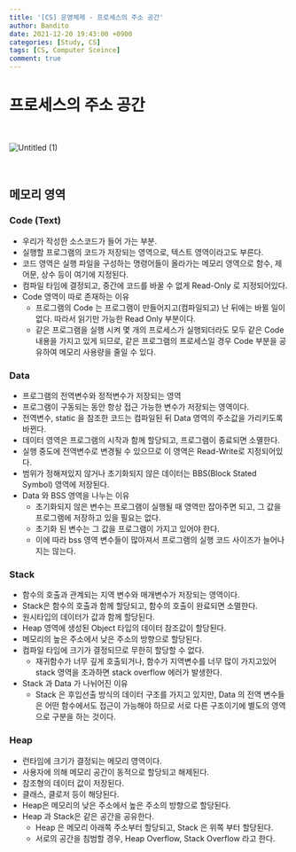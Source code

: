 ```yaml
---
title: '[CS] 운영체제 - 프로세스의 주소 공간'
author: Bandito
date: 2021-12-20 19:43:00 +0900
categories: [Study, CS]
tags: [CS, Computer Sceince]
comment: true
---
```


# 프로세스의 주소 공간

<br>

![Untitled (1)](https://user-images.githubusercontent.com/49611158/146753832-c9dae74f-be62-49b8-9462-05765fe05719.png)

<br>

## 메모리 영역

### Code (Text)
+ 우리가 작성한 소스코드가 들어 가는 부분. 
+ 실행할 프로그램의 코드가 저장되는 영역으로, 텍스트 영역이라고도 부른다.
+ 코드 영역은 실행 파일을 구성하는 명령어들이 올라가는 메모리 영역으로 함수, 제어문, 상수 등이 여기에 지정된다.
+ 컴파일 타임에 결정되고, 중간에 코드를 바꿀 수 없게 Read-Only 로 지정되어있다.
+ Code 영역이 따로 존재하는 이유
    - 프로그램의 Code 는 프로그램이 만들어지고(컴파일되고) 난 뒤에는 바뀔 일이 없다. 따라서 읽기만 가능한 Read Only 부분이다.
    - 같은 프로그램을 실행 시켜 몇 개의 프로세스가 실행되더라도 모두 같은 Code 내용을 가지고 있게 되므로, 같은 프로그램의 프로세스일 경우 Code 부분을 공유하여 메모리 사용량을 줄일 수 있다.

### Data
+ 프로그램의 전역변수와 정적변수가 저장되는 영역
+ 프로그램이 구동되는 동안 항상 접근 가능한 변수가 저장되는 영역이다.
+ 전역변수, static 을 참조한 코드는 컴파일된 뒤 Data 영역의 주소값을 가리키도록 바뀐다.
+ 데이터 영역은 프로그램의 시작과 함께 할당되고, 프로그램이 종료되면 소멸한다.
+ 실행 중도에 전역변수로 변경될 수 있으므로 이 영역은 Read-Write로 지정되어있다.
+ 범위가 정해져있지 않거나 초기화되지 않은 데이터는 BBS(Block Stated Symbol) 영역에 저장된다.
+ Data 와 BSS 영역을 나누는 이유
    - 초기화되지 않은 변수는 프로그램이 실행될 때 영역만 잡아주면 되고, 그 값을 프로그램에 저장하고 있을 필요는 없다.
    - 초기화 된 변수는 그 값을 프로그램이 가지고 있어야 한다.
    - 이에 따라 bss 영역 변수들이 많아져서 프로그램의 실행 코드 사이즈가 늘어나지는 않는다.

### Stack
+ 함수의 호출과 관계되는 지역 변수와 매개변수가 저장되는 영역이다.
+ Stack은 함수의 호출과 함께 할당되고, 함수의 호출이 완료되면 소멸한다.
+ 원시타입의 데이터가 값과 함께 할당된다.
+ Heap 영역에 생성된 Object 타입의 데이터 참조값이 할당된다.
+ 메모리의 높은 주소에서 낮은 주소의 방향으로 할당된다.
+ 컴파일 타임에 크기가 결정되므로 무한히 할당할 수 없다.
    - 재귀함수가 너무 깊게 호출되거나, 함수가 지역변수를 너무 많이 가지고있어 stack 영역을 초과하면 stack overflow 에러가 발생한다.
+ Stack 과 Data 가 나뉘어진 이유
    - Stack 은 후입선출 방식의 데이터 구조를 가지고 있지만, Data 의 전역 변수들은 어떤 함수에서도 접근이 가능해야 하므로 서로 다른 구조이기에 별도의 영역으로 구분을 하는 것이다.

### Heap
+ 런타임에 크기가 결정되는 메모리 영역이다.
+ 사용자에 의해 메모리 공간이 동적으로 할당되고 해제된다.
+ 참조형의 데이터 값이 저장된다.
+ 클래스, 클로저 등이 해당된다.
+ Heap은 메모리의 낮은 주소에서 높은 주소의 방향으로 할당된다.
+ Heap 과 Stack은 같은 공간을 공유한다.
    - Heap 은 메모리 아래쪽 주소부터 할당되고, Stack 은 위쪽 부터 할당된다.
    - 서로의 공간을 침범할 경우, Heap Overflow, Stack Overflow 라고 한다. 



